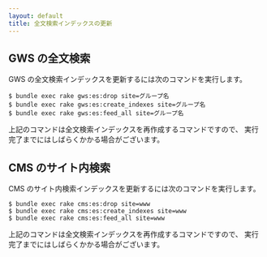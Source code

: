 ```yaml
---
layout: default
title: 全文検索インデックスの更新
---
```


## GWS の全文検索

GWS の全文検索インデックスを更新するには次のコマンドを実行します。

~~~
$ bundle exec rake gws:es:drop site=グループ名
$ bundle exec rake gws:es:create_indexes site=グループ名
$ bundle exec rake gws:es:feed_all site=グループ名
~~~

上記のコマンドは全文検索インデックスを再作成するコマンドですので、
実行完了までにはしばらくかかる場合がございます。

## CMS のサイト内検索

CMS のサイト内検索インデックスを更新するには次のコマンドを実行します。

~~~
$ bundle exec rake cms:es:drop site=www
$ bundle exec rake cms:es:create_indexes site=www
$ bundle exec rake cms:es:feed_all site=www
~~~

上記のコマンドは全文検索インデックスを再作成するコマンドですので、
実行完了までにはしばらくかかる場合がございます。
